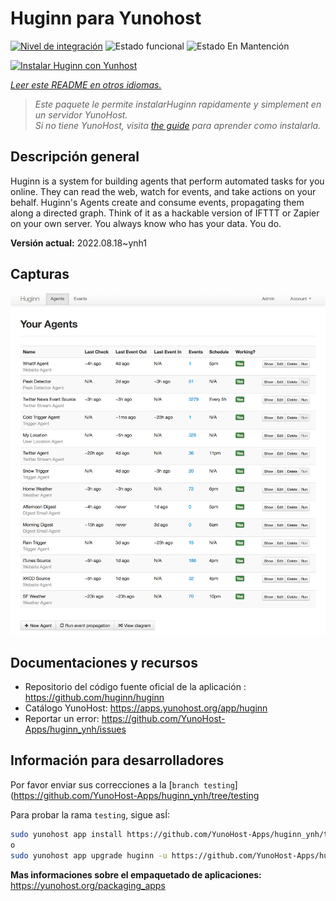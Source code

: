 <!--
Este archivo README esta generado automaticamente<https://github.com/YunoHost/apps/tree/master/tools/readme_generator>
No se debe editar a mano.
-->

# Huginn para Yunohost

[![Nivel de integración](https://dash.yunohost.org/integration/huginn.svg)](https://ci-apps.yunohost.org/ci/apps/huginn/) ![Estado funcional](https://ci-apps.yunohost.org/ci/badges/huginn.status.svg) ![Estado En Mantención](https://ci-apps.yunohost.org/ci/badges/huginn.maintain.svg)

[![Instalar Huginn con Yunhost](https://install-app.yunohost.org/install-with-yunohost.svg)](https://install-app.yunohost.org/?app=huginn)

*[Leer este README en otros idiomas.](./ALL_README.md)*

> *Este paquete le permite instalarHuginn rapidamente y simplement en un servidor YunoHost.*  
> *Si no tiene YunoHost, visita [the guide](https://yunohost.org/install) para aprender como instalarla.*

## Descripción general

Huginn is a system for building agents that perform automated tasks for you online. They can read the web, watch for events, and take actions on your behalf. Huginn's Agents create and consume events, propagating them along a directed graph. Think of it as a hackable version of IFTTT or Zapier on your own server. You always know who has your data. You do.

**Versión actual:** 2022.08.18~ynh1

## Capturas

![Captura de Huginn](./doc/screenshots/your-agents.png)

## Documentaciones y recursos

- Repositorio del código fuente oficial de la aplicación : <https://github.com/huginn/huginn>
- Catálogo YunoHost: <https://apps.yunohost.org/app/huginn>
- Reportar un error: <https://github.com/YunoHost-Apps/huginn_ynh/issues>

## Información para desarrolladores

Por favor enviar sus correcciones a la [`branch testing`](https://github.com/YunoHost-Apps/huginn_ynh/tree/testing

Para probar la rama `testing`, sigue asÍ:

```bash
sudo yunohost app install https://github.com/YunoHost-Apps/huginn_ynh/tree/testing --debug
o
sudo yunohost app upgrade huginn -u https://github.com/YunoHost-Apps/huginn_ynh/tree/testing --debug
```

**Mas informaciones sobre el empaquetado de aplicaciones:** <https://yunohost.org/packaging_apps>
